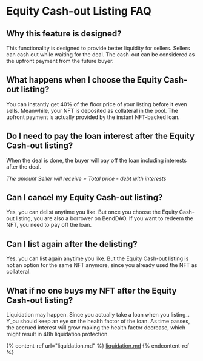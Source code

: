 # Equity Cash-out Listing FAQ

## Why this feature is designed?

This functionality is designed to provide better liquidity for sellers. Sellers can cash out while waiting for the deal. The cash-out can be considered as the upfront payment from the future buyer. &#x20;

## What happens when I choose the Equity Cash-out listing?

You can instantly get 40% of the floor price of your listing before it even sells. Meanwhile, your NFT is deposited as collateral in the pool. The upfront payment is actually provided by the instant NFT-backed loan.

## Do I need to pay the loan interest after the Equity Cash-out listing?

When the deal is done, the buyer will pay off the loan including interests after the deal.&#x20;

_The amount Seller will receive = Total price - debt with interests_

## Can I cancel my Equity Cash-out listing?

Yes, you can delist anytime you like. But once you choose the Equity Cash-out listing, you are also a borrower on BendDAO. If you want to redeem the NFT, you need to pay off the loan.

## Can I list again after the delisting?

Yes, you can list again anytime you like. But the Equity Cash-out listing is not an option for the same NFT anymore, since you already used the NFT as collateral.&#x20;

## What if no one buys my NFT after the Equity Cash-out listing?

Liquidation may happen. Since you actually take a loan when you listing_. Y_ou should keep an eye on the health factor of the loan. As time passes, the accrued interest will grow making the health factor decrease, which might result in 48h liquidation protection.

{% content-ref url="liquidation.md" %}
[liquidation.md](liquidation.md)
{% endcontent-ref %}

##

